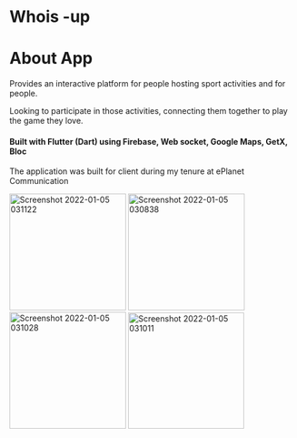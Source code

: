 # Whois -up
# About App
<span>Provides an interactive platform for people hosting sport activities and for people.</span>
<p>Looking to participate in those activities, connecting them together to play the game they love.</p>
<h4>Built with Flutter (Dart) using Firebase, Web socket, Google Maps, GetX, Bloc</h4>
<p></p>The application was built for client during my tenure at ePlanet Communication</p>
<img width="205" alt="Screenshot 2022-01-05 031122" src="https://github.com/santoshthorani/Whois-up/assets/19886903/0ce8b6e6-5010-4801-b687-4aef6bf55551">
<img width="205" alt="Screenshot 2022-01-05 030838" src="https://github.com/santoshthorani/Whois-up/assets/19886903/e45d8196-c36e-4c3b-aaf4-f8eca97c0ded">
<img width="205" alt="Screenshot 2022-01-05 031028" src="https://github.com/santoshthorani/Whois-up/assets/19886903/f87b09f4-873a-4da1-800f-be8cdd80e438">
<img width="204" alt="Screenshot 2022-01-05 031011" src="https://github.com/santoshthorani/Whois-up/assets/19886903/19ac5992-3924-4c10-b62a-ac63092e6f0f">
